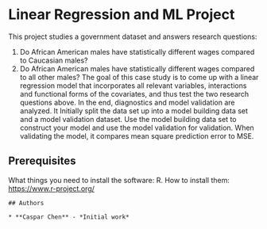 
# Linear Regression and ML Project
This project studies a government dataset and answers research questions:
1. Do African American males have statistically different wages compared to Caucasian males?
2. Do African American males have statistically different wages compared to all other males?
The goal of this case study is to come up with a linear regression model that incorporates all relevant variables, interactions
and functional forms of the covariates, and thus test the two research questions above. In the end, diagnostics and model validation are analyzed.
It Initially split the data set up into a model building data set and a model validation dataset. Use the model building data set to construct your model and use the model validation for validation. When validating the model, it compares mean square prediction error to MSE.

## Prerequisites

What things you need to install the software: R.
How to install them: https://www.r-project.org/

```
## Authors

* **Caspar Chen** - *Initial work*
